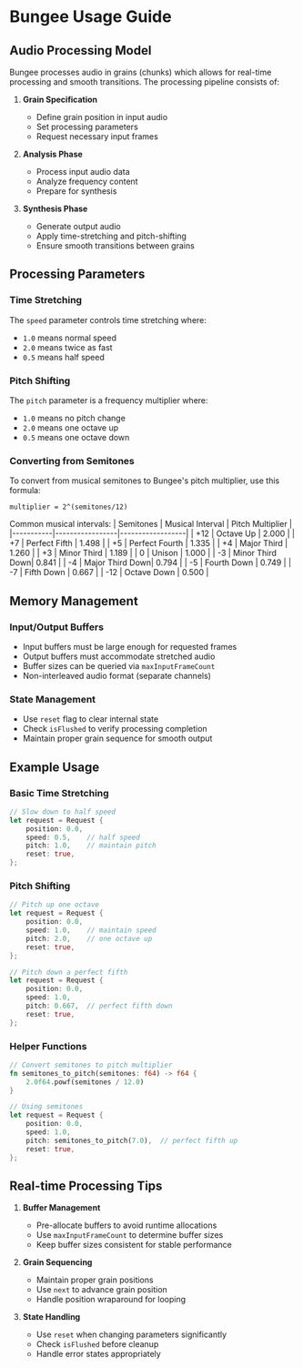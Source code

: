 # Bungee Usage Guide

## Audio Processing Model

Bungee processes audio in grains (chunks) which allows for real-time processing and smooth transitions. The processing pipeline consists of:

1. **Grain Specification**
   - Define grain position in input audio
   - Set processing parameters
   - Request necessary input frames

2. **Analysis Phase**
   - Process input audio data
   - Analyze frequency content
   - Prepare for synthesis

3. **Synthesis Phase**
   - Generate output audio
   - Apply time-stretching and pitch-shifting
   - Ensure smooth transitions between grains

## Processing Parameters

### Time Stretching
The `speed` parameter controls time stretching where:
- `1.0` means normal speed
- `2.0` means twice as fast
- `0.5` means half speed

### Pitch Shifting
The `pitch` parameter is a frequency multiplier where:
- `1.0` means no pitch change
- `2.0` means one octave up
- `0.5` means one octave down

### Converting from Semitones

To convert from musical semitones to Bungee's pitch multiplier, use this formula:
```
multiplier = 2^(semitones/12)
```

Common musical intervals:
| Semitones | Musical Interval | Pitch Multiplier |
|-----------|-----------------|------------------|
| +12       | Octave Up       | 2.000           |
| +7        | Perfect Fifth   | 1.498           |
| +5        | Perfect Fourth  | 1.335           |
| +4        | Major Third     | 1.260           |
| +3        | Minor Third     | 1.189           |
| 0         | Unison         | 1.000           |
| -3        | Minor Third Down| 0.841           |
| -4        | Major Third Down| 0.794           |
| -5        | Fourth Down     | 0.749           |
| -7        | Fifth Down      | 0.667           |
| -12       | Octave Down     | 0.500           |

## Memory Management

### Input/Output Buffers
- Input buffers must be large enough for requested frames
- Output buffers must accommodate stretched audio
- Buffer sizes can be queried via `maxInputFrameCount`
- Non-interleaved audio format (separate channels)

### State Management
- Use `reset` flag to clear internal state
- Check `isFlushed` to verify processing completion
- Maintain proper grain sequence for smooth output

## Example Usage

### Basic Time Stretching
```rust
// Slow down to half speed
let request = Request {
    position: 0.0,
    speed: 0.5,    // half speed
    pitch: 1.0,    // maintain pitch
    reset: true,
};
```

### Pitch Shifting
```rust
// Pitch up one octave
let request = Request {
    position: 0.0,
    speed: 1.0,    // maintain speed
    pitch: 2.0,    // one octave up
    reset: true,
};

// Pitch down a perfect fifth
let request = Request {
    position: 0.0,
    speed: 1.0,
    pitch: 0.667,  // perfect fifth down
    reset: true,
};
```

### Helper Functions
```rust
// Convert semitones to pitch multiplier
fn semitones_to_pitch(semitones: f64) -> f64 {
    2.0f64.powf(semitones / 12.0)
}

// Using semitones
let request = Request {
    position: 0.0,
    speed: 1.0,
    pitch: semitones_to_pitch(7.0),  // perfect fifth up
    reset: true,
};
```

## Real-time Processing Tips

1. **Buffer Management**
   - Pre-allocate buffers to avoid runtime allocations
   - Use `maxInputFrameCount` to determine buffer sizes
   - Keep buffer sizes consistent for stable performance

2. **Grain Sequencing**
   - Maintain proper grain positions
   - Use `next` to advance grain position
   - Handle position wraparound for looping

3. **State Handling**
   - Use `reset` when changing parameters significantly
   - Check `isFlushed` before cleanup
   - Handle error states appropriately 